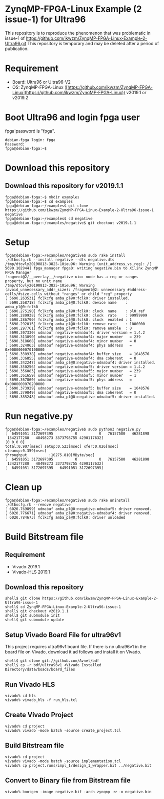 ZynqMP-FPGA-Linux Example (2 issue-1) for Ultra96
=================================================

This repository is to reproduce the phenomenon that was problematic in issue-1 of https://github.com/ikwzm/ZynqMP-FPGA-Linux-Example-2-Ultra96.git
This repository is temporary and may be deleted after a period of publication.

# Requirement

 * Board: Ultra96 or Ultra96-V2
 * OS: ZynqMP-FPGA-Linux ([https://github.com/ikwzm/ZynqMP-FPGA-Linux](https://github.com/ikwzm/ZynqMP-FPGA-Linux)) v2019.1 or v2019.2

# Boot Ultra96 and login fpga user

fpga'password is "fpga".

```console
debian-fpga login: fpga
Password:
fpga@debian-fpga:~$
```

# Download this repository

## Download this repository for v2019.1.1

```console
fpga@debian-fpga:~$ mkdir examples
fpga@debian-fpga:~$ cd examples
fpga@debian-fpga:~/examples$ git clone https://github.com/ikwzm/ZynqMP-FPGA-Linux-Example-2-Ultra96-issue-1 negative
fpga@debian-fpga:~/examples$ cd negative
fpga@debian-fpga:~/examples/negative$ git checkout v2019.1.1
```

# Setup

```console
fpga@debian-fpga:~/examples/negative$ sudo rake install
./dtbocfg.rb --install negative --dts negative.dts
/tmp/dtovly20190813-3825-10ieu96: Warning (unit_address_vs_reg): /[ 5690.102944] fpga_manager fpga0: writing negative.bin to Xilinx ZynqMP FPGA Manager
fragment@2/__overlay__/negative-uio: node has a reg or ranges property, but no unit name
/tmp/dtovly20190813-3825-10ieu96: Warning (avoid_unnecessary_addr_size): /fragment@2: unnecessary #address-cells/#size-cells without "ranges" or child "reg" property
[ 5690.263531] fclkcfg amba_pl@0:fclk0: driver installed.
[ 5690.268718] fclkcfg amba_pl@0:fclk0: device name    : amba_pl@0:fclk0
[ 5690.275190] fclkcfg amba_pl@0:fclk0: clock  name    : pl0_ref
[ 5690.280938] fclkcfg amba_pl@0:fclk0: clock  rate    : 99999999
[ 5690.286790] fclkcfg amba_pl@0:fclk0: clock  enabled : 1
[ 5690.292015] fclkcfg amba_pl@0:fclk0: remove rate    : 1000000
[ 5690.297761] fclkcfg amba_pl@0:fclk0: remove enable  : 0
[ 5690.307330] udmabuf negative-udmabuf4: driver version = 1.4.2
[ 5690.313090] udmabuf negative-udmabuf4: major number   = 239
[ 5690.318668] udmabuf negative-udmabuf4: minor number   = 0
[ 5690.324063] udmabuf negative-udmabuf4: phys address   = 0x0000000070100000
[ 5690.330938] udmabuf negative-udmabuf4: buffer size    = 1048576
[ 5690.336855] udmabuf negative-udmabuf4: dma coherent   = 0
[ 5690.342247] udmabuf amba_pl@0:negative-udmabuf4: driver installed.
[ 5690.350256] udmabuf negative-udmabuf5: driver version = 1.4.2
[ 5690.356083] udmabuf negative-udmabuf5: major number   = 239
[ 5690.361659] udmabuf negative-udmabuf5: minor number   = 1
[ 5690.367060] udmabuf negative-udmabuf5: phys address   = 0x0000000070200000
[ 5690.373929] udmabuf negative-udmabuf5: buffer size    = 1048576
[ 5690.379849] udmabuf negative-udmabuf5: dma coherent   = 0
[ 5690.385248] udmabuf amba_pl@0:negative-udmabuf5: driver installed.
```

# Run negative.py

```console
fpga@debian-fpga:~/examples/negative$ sudo python3 negative.py
[  64591051 3172697395          0          0   76157580   46281898
 1342177280   48498273 3373798755 4290117632]
[0 0 0 0]
total:0.907[msec] setup:0.523[msec] xfer:0.026[msec] cleanup:0.359[msec]
throughput          :10275.810[MByte/sec]
[  64591051 3172697395          0          0   76157580   46281898
 1342177280   48498273 3373798755 4290117632]
[  64591051 3172697395   64591051 3172697395]
```

# Clean up

```console
fpga@debian-fpga:~/examples/negative$ sudo rake uninstall
./dtbocfg.rb --remove negative
[ 6020.769899] udmabuf amba_pl@0:negative-udmabuf5: driver removed.
[ 6020.776671] udmabuf amba_pl@0:negative-udmabuf4: driver removed.
[ 6020.784673] fclkcfg amba_pl@0:fclk0: driver unloaded
```

# Build Bitstream file

## Requirement

* Vivado 2019.1
* Vivado-HLS 2019.1

## Download this repository

```console
shell$ git clone https://github.com/ikwzm/ZynqMP-FPGA-Linux-Example-2-Ultra96-issue-1 
shell$ cd ZynqMP-FPGA-Linux-Example-2-Ultra96-issue-1
shell$ git checkout v2019.1.1
shell$ git submodule init
shell$ git submodule update
```
## Setup Vivado Board File for ultra96v1

This project requires ultra96v1 board file. If there is no ultra96v1 in the board file on Vivado, download it ad follows and install it on Vivado.

```console
shell$ git clone git://github.com/Avnet/bdf
shell$ cp -r bdf/ultra96v1 <Vivado Installed Directory/data/boads/board_files
```

## Run Vivado HLS

```console
vivado% cd hls
vivado% vivado_hls -f run_hls.tcl
```

## Create Vivado Project

```console
vivado% cd project
vivado% vivado -mode batch -source create_project.tcl
```

## Build Bitstream file

```console
vivado% cd project
vivado% vivado -mode batch -source implementation.tcl
vivado% cp project.runs/impl_1/design_1_wrapper.bit ../negative.bit
```

## Convert to Binary file from Bitstream file

```console
vivado% bootgen -image negative.bif -arch zynqmp -w -o negative.bin
```
